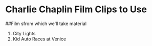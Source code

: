 # Charlie Chaplin Film Clips to Use
##Film sfrom which we'll take material
1. City Lights
2. Kid Auto Races at Venice
